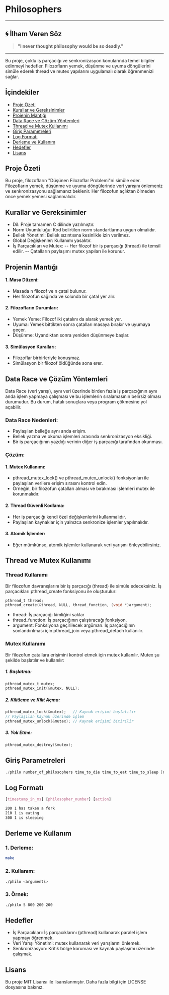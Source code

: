 # Philosophers

---

## 🌀 İlham Veren Söz

> **"I never thought philosophy would be so deadly."**

---

Bu proje, çoklu iş parçacığı ve senkronizasyon konularında temel bilgiler edinmeyi hedefler. Filozofların yemek, düşünme ve uyuma döngülerini simüle ederek thread ve mutex yapılarını uygulamalı olarak öğrenmenizi sağlar.

## İçindekiler
- [Proje Özeti](#proje-özeti)
- [Kurallar ve Gereksinimler](#kurallar-ve-gereksinimler)
- [Projenin Mantığı](#projenin-mantığı)
- [Data Race ve Çözüm Yöntemleri](#data-race-ve-çözüm-yöntemleri)
- [Thread ve Mutex Kullanımı](#thread-ve-mutex-kullanımı)
- [Giriş Parametreleri](#giriş-parametreleri)
- [Log Formatı](#log-formatı)
- [Derleme ve Kullanım](#derleme-ve-kullanım)
- [Hedefler](#Hedefler)
- [Lisans](#lisans)

## Proje Özeti
Bu proje, filozofların "Düşünen Filozoflar Problemi"ni simüle eder. Filozofların yemek, düşünme ve uyuma döngülerinde veri yarışını önlemeniz ve senkronizasyonu sağlamanız beklenir. Her filozofun açlıktan ölmeden önce yemek yemesi sağlanmalıdır.

## Kurallar ve Gereksinimler
- Dil: Proje tamamen C dilinde yazılmıştır.
- Norm Uyumluluğu: Kod belirtilen norm standartlarına uygun olmalıdır.
- Bellek Yönetimi: Bellek sızıntısına kesinlikle izin verilmez.
- Global Değişkenler: Kullanımı yasaktır.
- İş Parçacıkları ve Mutex:
-- Her filozof bir iş parçacığı (thread) ile temsil edilir.
-- Çatalların paylaşımı mutex yapıları ile korunur.

## Projenin Mantığı
#### 1. Masa Düzeni:
- Masada n filozof ve n çatal bulunur.
- Her filozofun sağında ve solunda bir çatal yer alır.
#### 2. Filozofların Durumları:
- Yemek Yeme: Filozof iki çatalını da alarak yemek yer.
- Uyuma: Yemek bittikten sonra çatalları masaya bırakır ve uyumaya geçer.
- Düşünme: Uyandıktan sonra yeniden düşünmeye başlar.
#### 3. Simülasyon Kuralları:
- Filozoflar birbirleriyle konuşmaz.
- Simülasyon bir filozof öldüğünde sona erer.

## Data Race ve Çözüm Yöntemleri
Data Race (veri yarışı), aynı veri üzerinde birden fazla iş parçacığının aynı anda işlem yapmaya çalışması ve bu işlemlerin sıralamasının belirsiz olması durumudur. Bu durum, hatalı sonuçlara veya program çökmesine yol açabilir.
### Data Race Nedenleri:
- Paylaşılan belleğe aynı anda erişim.
- Bellek yazma ve okuma işlemleri arasında senkronizasyon eksikliği.
- Bir iş parçacığının yazdığı verinin diğer iş parçacığı tarafından okunması.

### Çözüm:
#### 1. Mutex Kullanımı:
- pthread_mutex_lock() ve pthread_mutex_unlock() fonksiyonları ile paylaşılan verilere erişim sırasını kontrol edin.
- Örneğin, bir filozofun çatalları alması ve bırakması işlemleri mutex ile korunmalıdır.
#### 2. Thread Güvenli Kodlama:
- Her iş parçacığı kendi özel değişkenlerini kullanmalıdır.
- Paylaşılan kaynaklar için yalnızca senkronize işlemler yapılmalıdır.
#### 3. Atomik İşlemler:
- Eğer mümkünse, atomik işlemler kullanarak veri yarışını önleyebilirsiniz.

## Thread ve Mutex Kullanımı
### Thread Kullanımı
Bir filozofun davranışlarını bir iş parçacığı (thread) ile simüle edeceksiniz. İş parçacıkları pthread_create fonksiyonu ile oluşturulur:
```c
pthread_t thread;
pthread_create(&thread, NULL, thread_function, (void *)argument);
```
- thread: İş parçacığı kimliğini saklar
- thread_function: İş parçacığının çalıştıracağı fonksiyon.
- argument: Fonksiyona geçirilecek argüman.
İş parçacığının sonlandırılması için pthread_join veya pthread_detach kullanılır.
### Mutex Kullanımı
Bir filozofun çatallara erişimini kontrol etmek için mutex kullanılır. Mutex şu şekilde başlatılır ve kullanılır:
##### 1. Başlatma:
```c
pthread_mutex_t mutex;
pthread_mutex_init(&mutex, NULL);
```
##### 2. Kilitleme ve Kilit Açma:
```c
pthread_mutex_lock(&mutex);   // Kaynak erişimi başlatılır
// Paylaşılan kaynak üzerinde işlem
pthread_mutex_unlock(&mutex); // Kaynak erişimi bitirilir
```
##### 3. Yok Etme:
```c
pthread_mutex_destroy(&mutex);
```
## Giriş Parametreleri
```c
./philo number_of_philosophers time_to_die time_to_eat time_to_sleep [number_of_times_each_philosopher_must_eat]
```
## Log Formatı
```css
[timestamp_in_ms] [philosopher_number] [action]
```
```bash
200 1 has taken a fork
210 1 is eating
300 1 is sleeping
```
## Derleme ve Kullanım

### 1. Derleme:
```bash
make
```
### 2. Kullanım:
```bash
./philo <arguments>
```
### 3. Örnek:
```bash
./philo 5 800 200 200
```
## Hedefler
- İş Parçacıkları: İş parçacıklarını (pthread) kullanarak paralel işlem yapmayı öğrenmek.
- Veri Yarışı Yönetimi: mutex kullanarak veri yarışlarını önlemek.
- Senkronizasyon: Kritik bölge koruması ve kaynak paylaşımı üzerinde çalışmak.
## Lisans
Bu proje MIT Lisansı ile lisanslanmıştır. Daha fazla bilgi için LICENSE dosyasına bakınız.
